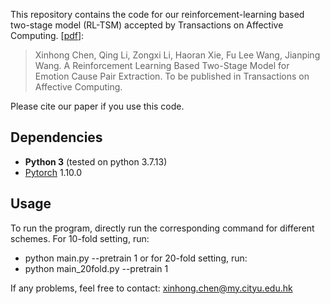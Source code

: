 This repository contains the code for our reinforcement-learning based two-stage model (RL-TSM) accepted by Transactions on Affective Computing.
\[[pdf]()\]:

>Xinhong Chen, Qing Li, Zongxi Li, Haoran Xie, Fu Lee Wang, Jianping Wang. A Reinforcement Learning Based Two-Stage Model for Emotion Cause Pair Extraction. To be published in Transactions on Affective Computing.

Please cite our paper if you use this code.

## Dependencies

- **Python 3** (tested on python 3.7.13)
- [Pytorch](https://pytorch.org/) 1.10.0

## Usage

To run the program, directly run the corresponding command for different schemes. For 10-fold setting, run:
- python main.py --pretrain 1
or for 20-fold setting, run:
- python main_20fold.py --pretrain 1

If any problems, feel free to contact: xinhong.chen@my.cityu.edu.hk

